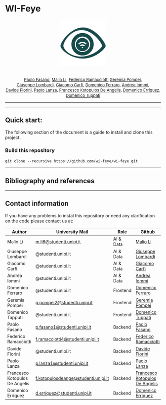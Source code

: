 # WI-Feye

<p align = center>
<img src="logo.png" width="150" />
</p>
<p align = center>
    <font size = 2>  
        <br> <a href="https://github.com/PFasano99/">Paolo Fasano</a>, 
             <a href="https://github.com/xiaoli98">Malio Li</a>, 
             <a href="https://github.com/0xfederama">Federico Ramacciotti</a> 
             <a href="https://github.com/GeremiaPompei">Geremia Pompei</a>,
        <br> <a href="https://github.com/">Giuseppe Lombardi</a>, 
             <a href="https://github.com/Sopralapanca">Giacomo Carfì</a>, 
             <a href="https://github.com/domferr">Domenico Ferraro</a>,
             <a href="https://github.com/jacons">Andrea Iommi</a>,
        <br> <a href="https://github.com/dufnill">Davide Fiorini</a>,
             <a href="https://github.com/paololanza">Paolo Lanza</a>,
             <a href="https://github.com/dookie182">Francesco Kotopulos De Angelis</a>,
             <a href="https://github.com/Erriquez97">Domenico Erriquez</a>,
        <br> <a href="https://github.com/">Domenico Tuppati</a>      
    </font>
</p>

---

</font>

--- 

## Quick start: 


The following section of the document is a guide to install and clone this project.


### Build this repository
```
git clone --recursive https://github.com/wi-feye/wi-feye.git
```
--- 

## Bibliography and references 


---

## Contact information

If you have any problems to instal this repository or need any clarification on the code please contact us at: 

|Author                 |University Mail                |Role       |Github                                                             |
|-----------------------|-------------------------------|-----------|-------------------------------------------------------------------|
| Malio Li              | m.li6@studenti.unipi.it       |AI & Data  | <a href="https://github.com/xiaoli98">Malio Li</a>                |
| Giuseppe Lombardi     | @studenti.unipi.it            |AI & Data  | <a href="https://github.com/">Giuseppe Lombardi</a>               |   
| Giacomo Carfì         | @studenti.unipi.it            |AI & Data  | <a href="https://github.com/Sopralapanca">Giacomo Carfì</a>       |
| Andrea Iommi          | @studenti.unipi.it            |AI & Data  | <a href="https://github.com/jacons">Andrea Iommi</a>              |
| Domenico Ferraro      | @studenti.unipi.it            |Frontend   | <a href="https://github.com/domferr">Domenico Ferraro</a>         |
| Geremia Pompei        | g.pompei2@studenti.unipi.it   |Frontend   | <a href="https://github.com/GeremiaPompei">Geremia Pompei</a>     |
| Domenico Tapputi      | @studenti.unipi.it            |Frontend   | <a href="https://github.com/">Domenico Tuppati</a>                |
| Paolo Fasano          | p.fasano1@studenti.unipi.it   |Backend    | <a href="https://github.com/PFasano99/">Paolo Fasano</a>          |
| Federico Ramacciotti  | f.ramacciotti4@studenti.unipi.it            |Backend    | <a href="https://github.com/0xfederama">Federico Ramacciotti</a>  |
| Davide Fiorini        | @studenti.unipi.it            |Backend    | <a href="https://github.com/dufnill">Davide Fiorini</a>           |
| Paolo Lanza           | p.lanza1@studenti.unipi.it    |Backend    | <a href="https://github.com/paololanza">Paolo Lanza</a>           |
| Francesco Kotopulos De Angelis |   f.kotopulosdeange@studenti.unipi.it |Backend    | <a href="https://github.com/dookie182">Francesco Kotopulos De Angelis</a> |
| Domenico Erriquez     | d.erriquez@studenti.unipi.it  |Backend    | <a href="https://github.com/Erriquez97">Domenico Erriquez</a>     |

             
        

